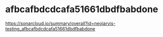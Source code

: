 # afbcafbdcdcafa51661dbdfbabdone
https://sonarcloud.io/summary/overall?id=neojarvis-testing_afbcafbdcdcafa51661dbdfbabdone
